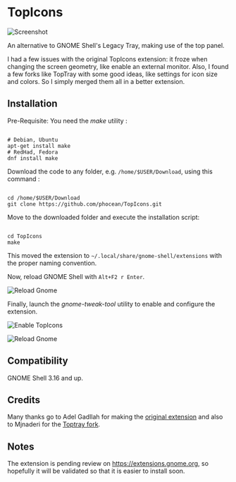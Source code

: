 # TopIcons

![Screenshot](https://raw.githubusercontent.com/phocean/TopIcons/master/screenshots/screenshot.png)

An alternative to GNOME Shell's Legacy Tray, making use of the top panel.

I had a few issues with the original TopIcons extension: it froze when changing the screen geometry, like enable an external monitor. Also, I found a few forks like TopTray with some good ideas, like settings for icon size and colors. So I simply merged them all in a better extension.

## Installation

Pre-Requisite: You need the *make* utility :

<code>
# Debian, Ubuntu
apt-get install make
# RedHad, Fedora
dnf install make
</code>

Download the code to any folder, e.g. <code>/home/$USER/Download</code>, using this command :

<code>
cd /home/$USER/Download
git clone https://github.com/phocean/TopIcons.git</code>

Move to the downloaded folder and execute the installation script:

<code>
cd TopIcons
make
</code>

This moved the extension to <code>~/.local/share/gnome-shell/extensions</code> with the proper naming convention.

Now, reload GNOME Shell with <code>Alt+F2 r Enter</code>.

![Reload Gnome](https://raw.githubusercontent.com/phocean/TopIcons/master/screenshots/reload-gnome.png)

Finally, launch the *gnome-tweak-tool* utility to enable and configure the extension.

![Enable TopIcons](https://raw.githubusercontent.com/phocean/TopIcons/master/screenshots/topicons-enable.png)

![Reload Gnome](https://raw.githubusercontent.com/phocean/TopIcons/master/screenshots/topicons-config.png)

## Compatibility

GNOME Shell 3.16 and up.

## Credits

Many thanks go to Adel Gadllah for making the [original extension](http://94.247.144.115/repo/topicons/) and also to Mjnaderi for the [Toptray fork](https://github.com/mjnaderi/TopTray).

## Notes

The extension is pending review on https://extensions.gnome.org, so hopefully it will be validated so that it is easier to install soon.
